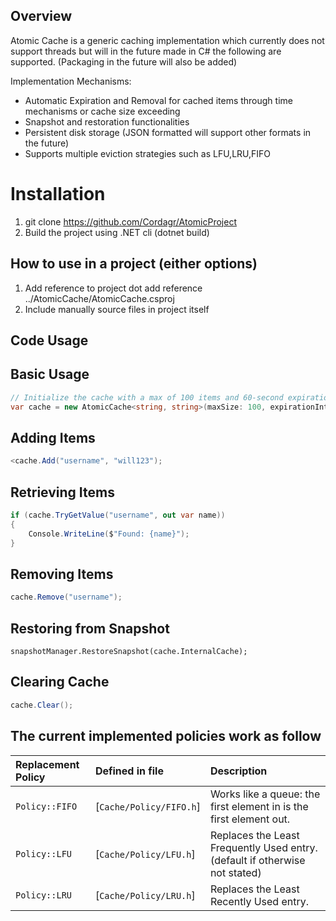 ## Overview
Atomic Cache is a generic caching implementation which currently does not support threads but will in the future made in C# the following are supported. (Packaging in the future will also be added)

Implementation Mechanisms:
-  Automatic Expiration and Removal for cached items through time mechanisms or cache size exceeding 
-  Snapshot and restoration functionalities
-  Persistent disk storage (JSON formatted will support other formats in the future)
-  Supports multiple eviction strategies such as LFU,LRU,FIFO

# Installation
1. git clone https://github.com/Cordagr/AtomicProject
2. Build the project using .NET cli (dotnet build)

## How to use in a project (either options)
1. Add reference to project dot add reference ../AtomicCache/AtomicCache.csproj
2. Include manually source files in project itself

## Code Usage

## Basic Usage
``` csharp
// Initialize the cache with a max of 100 items and 60-second expiration
var cache = new AtomicCache<string, string>(maxSize: 100, expirationIntervalInSeconds: 60);
```

## Adding Items 
``` csharp
<cache.Add("username", "will123");
```

## Retrieving Items
``` csharp
if (cache.TryGetValue("username", out var name))
{
    Console.WriteLine($"Found: {name}");
}
```

## Removing Items
``` csharp
cache.Remove("username");
```

## Restoring from Snapshot
``` charp
snapshotManager.RestoreSnapshot(cache.InternalCache);
```

## Clearing Cache
```csharp
cache.Clear();
```

## The current implemented policies work as follow
| Replacement Policy | Defined in file           | Description                                                                |
| :----------------- | :------------------------ | :------------------------------------------------------------------------- |
| `Policy::FIFO`     | [`Cache/Policy/FIFO.h`]   | Works like a queue: the first element in is the first element out.         |
| `Policy::LFU`      | [`Cache/Policy/LFU.h`]    | Replaces the Least Frequently Used entry. (default if otherwise not stated)|
| `Policy::LRU`      | [`Cache/Policy/LRU.h`]    | Replaces the Least Recently Used entry.                                    |
